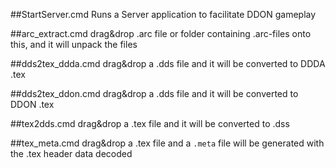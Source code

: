 ﻿##StartServer.cmd
Runs a Server application to facilitate DDON gameplay

##arc_extract.cmd
drag&drop .arc file or folder containing .arc-files onto this, and it will unpack the files

##dds2tex_ddda.cmd
drag&drop a .dds file and it will be converted to DDDA .tex

##dds2tex_ddon.cmd
drag&drop a .dds file and it will be converted to DDON .tex

##tex2dds.cmd
drag&drop a .tex file and it will be converted to .dss

##tex_meta.cmd
drag&drop a .tex file and a `.meta` file will be generated with the .tex header data decoded